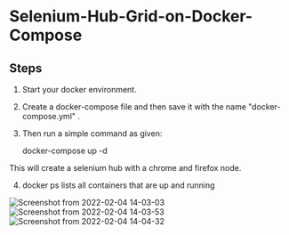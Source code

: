 # Selenium-Hub-Grid-on-Docker-Compose

## Steps

1. Start your docker environment.

2. Create a docker-compose file and then save it with the name "docker-compose.yml" .

3. Then run a simple command as given:

   docker-compose up -d 

  This will create a selenium hub with a chrome and firefox node.

4. docker ps
  lists all containers that are up and running
  
  ![Screenshot from 2022-02-04 14-03-03](https://user-images.githubusercontent.com/88107265/152518171-540fa167-1bc0-4b4a-b404-4dda82046ef1.png)
![Screenshot from 2022-02-04 14-03-53](https://user-images.githubusercontent.com/88107265/152518183-578776da-8c22-4d89-b261-3f74fa1a4e76.png)
![Screenshot from 2022-02-04 14-04-32](https://user-images.githubusercontent.com/88107265/152518192-d61cc379-6da9-4215-8a73-8474294898cb.png)
